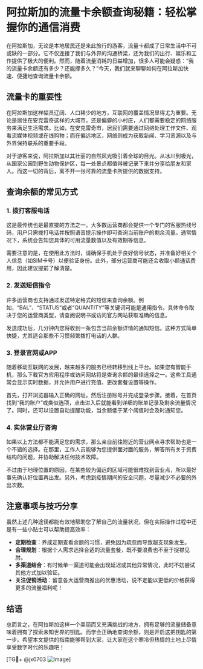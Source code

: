 # 阿拉斯加的流量卡余额查询秘籍：轻松掌握你的通信消费

在阿拉斯加，无论是本地居民还是来此旅行的游客，流量卡都成了日常生活中不可或缺的一部分。它不仅连接了我们与外界的沟通桥梁，还为我们的出行、娱乐和工作提供了极大的便利。然而，随着流量消耗的日益增加，很多人可能会疑惑：“我的流量卡余额还有多少？还能撑多久？”今天，我们就来聊聊如何在阿拉斯加快速、便捷地查询流量卡余额。

## 流量卡的重要性

在阿拉斯加这样幅员辽阔、人口稀少的地方，互联网的覆盖情况显得尤为重要。无论是居住在安克雷奇这样的大城市，还是偏僻的小村庄，人们都需要稳定的网络服务来满足生活需求。比如，在安克雷奇市，居民们需要通过网络处理工作文件、观看流媒体视频或在线购物；而在偏远地区，网络则成为获取新闻、学习资源以及与外界保持联系的重要手段。

对于游客来说，阿拉斯加以其壮丽的自然风光吸引着全球的目光。从冰川到极光，从国家公园到野生动物保护区，每一处景点都值得被记录下来并分享给朋友和家人。而这一切的背后，离不开一张可靠的流量卡所提供的数据支持。

## 查询余额的常见方式

### 1. **拨打客服电话**
这是最传统也是最直接的方法之一。大多数运营商都会提供一个专门的客服热线号码，用户只需拨打电话并按照语音提示操作即可查询当前账户的剩余流量。通常情况下，系统会告知您具体的可用流量数值以及有效期等信息。

需要注意的是，在使用此方法时，请确保手机处于良好信号状态，并准备好相关个人信息（如SIM卡号）以便验证身份。此外，部分运营商可能还会收取小额通话费用，因此建议提前了解清楚。

### 2. **发送短信指令**
许多运营商也支持通过发送特定格式的短信来查询余额。例如，“BAL”、“STATUS”或者“QUANTITY”等关键词可能是通用指令。具体命令取决于您的运营商类型，请查阅说明书或访问官方网站获取准确的信息。

发送成功后，几分钟内您将收到一条包含当前余额详情的通知短信。这种方式简单快捷，尤其适合那些不习惯频繁拨打电话的人群。

### 3. **登录官网或APP**
随着移动互联网的发展，越来越多的服务已经转移到线上平台。如果您有智能手机，那么下载官方应用程序或访问网站将是查询余额的最佳选择之一。这些工具通常会显示实时数据，并允许用户进行充值、更改套餐设置等操作。

首先，打开浏览器输入正确的网址，然后注册账号并完成登录步骤。接着，在首页找到“我的账户”或类似选项，点击进入后就能看到详细的账单记录及剩余流量情况了。同时，还可以设置自动提醒功能，当余额低于某个阈值时会及时通知您。

### 4. **实体营业厅咨询**
如果以上方法都不能满足您的需求，那么亲自前往附近的营业网点寻求帮助也是一个不错的选择。在那里，工作人员能够为您提供面对面的服务，解答所有关于资费结构的问题，并协助解决任何技术故障。

不过由于地理位置的原因，在某些较为偏远的区域可能很难找到营业点，所以最好事先确认好位置再出发。另外，考虑到疫情期间的安全问题，尽量减少不必要的外出次数。

## 注意事项与技巧分享

虽然上述几种途径都能有效地帮助您了解自己的流量状况，但在实际操作过程中还是有一些小贴士可以帮助提高效率：

- **定期检查**：养成定期查看余额的习惯，避免因为疏忽而导致超支现象发生。
- **合理规划**：根据个人需求选择合适的流量套餐，既不要浪费也不至于捉襟见肘。
- **多渠道结合**：有时候单一渠道可能会出现延迟或其他异常情况，此时不妨尝试其他方式加以验证。
- **关注促销活动**：留意各大运营商推出的优惠活动，说不定能以更低的价格获得更多的流量福利呢！

## 结语

总而言之，在阿拉斯加这样一个美丽而又充满挑战的地方，拥有足够的流量储备意味着拥有了探索未知世界的钥匙。而学会正确地查询余额，则是开启这把钥匙的第一步。希望本文提供的指南能够帮到大家，让大家在这个寒冷但热情的土地上尽情享受数字时代的乐趣吧！

[TG💪+ @jx0703 ![Image](https://github.com/user-attachments/assets/dbca1d08-cadb-493c-b0ec-ad6f7a83f270)]